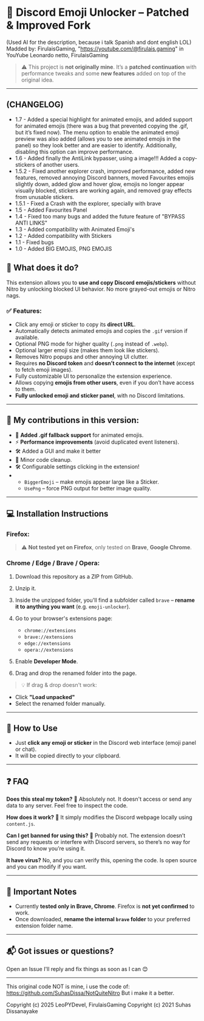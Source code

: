 # 💬 Discord Emoji Unlocker – **Patched & Improved Fork**
(Used AI for the description, because i talk Spanish and dont english LOL)
Madded by: FirulaisGaming, "https://youtube.com/@firulais.gaming" in YouYube
Leonardo netto, FirulaisGaming

> ⚠️ This project is **not originally mine**. It’s a **patched continuation** with performance tweaks and some **new features** added on top of the original idea.

---

## (CHANGELOG)
* 1.7 - Added a special highlight for animated emojis, and added support for animated emojis (there was a bug that prevented copying the .gif, but it’s fixed now). The menu option to enable the animated emoji preview was also added (allows you to see animated emojis in the panel) so they look better and are easier to identify. Additionally, disabling this option can improve performance.
* 1.6 - Added finally the AntiLink bypasser, using a image!!! Added a copy-stickers of another users.
* 1.5.2 - Fixed another explorer crash, improved performance, added new features, removed annoying Discord banners, moved Favourites emojis slightly down, added glow and hover glow, emojis no longer appear visually blocked, stickers are working again, and removed gray effects from unusable stickers.
* 1.5.1 - Fixed a Crash with the explorer, specially with brave
* 1.5 - Added Favourites Panel
* 1.4 - Fixed too many bugs and added the future feature of "BYPASS ANTI LINKS"
* 1.3 - Added compatibility with Animated Emoji's
* 1.2 - Added compatibility with Stickers
* 1.1 - Fixed bugs
* 1.0 - Added BIG EMOJIS, PNG EMOJIS

## 🚀 What does it do?

This extension allows you to **use and copy Discord emojis/stickers** without Nitro by unlocking blocked UI behavior. No more grayed-out emojis or Nitro nags.

### ✅ Features:

* Click any emoji or sticker to copy its **direct URL**.
* Automatically detects animated emojis and copies the `.gif` version if available.
* Optional PNG mode for higher quality (`.png` instead of `.webp`).
* Optional larger emoji size (makes them look like stickers).
* Removes Nitro popups and other annoying UI clutter.
* Requires **no Discord token** and **doesn’t connect to the internet** (except to fetch emoji images).
* Fully customizable UI to personalize the extension experience.
* Allows copying **emojis from other users**, even if you don’t have access to them.
* **Fully unlocked emoji and sticker panel**, with no Discord limitations.

---

## 🔧 My contributions in this version:

* 🔄 **Added .gif fallback support** for animated emojis.
* ⚡ **Performance improvements** (avoid duplicated event listeners).
* 🛠️ Added a GUI and make it better
* 🧼 Minor code cleanup.
* 🛠️ Configurable settings clicking in the extension!
* 
  * `BiggerEmoji` – make emojis appear large like a Sticker.
  * `UsePng` – force PNG output for better image quality.

---

## 💻 Installation Instructions

### Firefox:

> ⚠️ **Not tested yet on Firefox**, only tested on **Brave**, **Google Chrome**.

### Chrome / Edge / Brave / Opera:

1. Download this repository as a ZIP from GitHub.
2. Unzip it.
3. Inside the unzipped folder, you'll find a subfolder called `brave` – **rename it to anything you want** (e.g. `emoji-unlocker`).
4. Go to your browser's extensions page:

   * `chrome://extensions`
   * `brave://extensions`
   * `edge://extensions`
   * `opera://extensions`
5. Enable **Developer Mode**.
6. Drag and drop the renamed folder into the page.

> 💡 If drag & drop doesn't work:

* Click **"Load unpacked"**
* Select the renamed folder manually.

---

## 🧪 How to Use

* Just **click any emoji or sticker** in the Discord web interface (emoji panel or chat).
* It will be copied directly to your clipboard.

---

## ❓ FAQ

**Does this steal my token?**
🚫 Absolutely not. It doesn't access or send any data to any server. Feel free to inspect the code.

**How does it work?**
🧠 It simply modifies the Discord webpage locally using `content.js`.

**Can I get banned for using this?**
🤷 Probably not. The extension doesn’t send any requests or interfere with Discord servers, so there’s no way for Discord to know you’re using it.

**It have virus?**
No, and you can verify this, opening the code. Is open source and you can modify if you want.

---

## 📢 Important Notes

* Currently **tested only in Brave, Chrome**. Firefox is **not yet confirmed** to work.
* Once downloaded, **rename the internal `brave` folder** to your preferred extension folder name.

---

## 📬 Got issues or questions?

Open an Issue I'll reply and fix things as soon as I can 😊

---


This original code NOT is mine, i use the code of: https://github.com/SuhasDissa/NotQuiteNitro
But i make it a better.

Copyright (c) 2025 LeoPYDevel, FirulaisGaming
Copyright (c) 2021 Suhas Dissanayake
